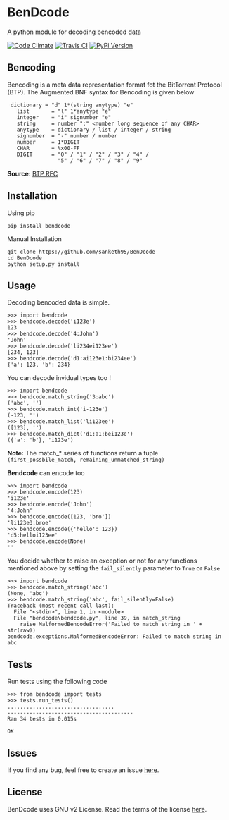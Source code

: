 # BenDcode

A python module for decoding bencoded data

[![Code Climate](https://codeclimate.com/repos/5566f91269568069910046e8/badges/ea390c0dd7d6d1b5e688/gpa.svg)](https://codeclimate.com/repos/5566f91269568069910046e8/feed)
[![Travis CI](https://api.travis-ci.org/sanketh95/BenDcode.svg)](https://travis-ci.org/sanketh95/BenDcode)
[![PyPi Version](https://img.shields.io/pypi/v/bendcode.svg)](https://pypi.python.org/pypi/bendcode)

## Bencoding

Bencoding is a meta data representation format fot the BitTorrent Protocol (BTP). 
The Augmented BNF syntax for Bencoding is given below

```
 dictionary = "d" 1*(string anytype) "e" 
   list       = "l" 1*anytype "e"
   integer    = "i" signumber "e"
   string     = number ":" <number long sequence of any CHAR>
   anytype    = dictionary / list / integer / string
   signumber  = "-" number / number
   number     = 1*DIGIT
   CHAR       = %x00-FF 
   DIGIT      = "0" / "1" / "2" / "3" / "4" /
                "5" / "6" / "7" / "8" / "9"
```
**Source:** [BTP RFC](http://jonas.nitro.dk/bittorrent/bittorrent-rfc.html)

## Installation

Using pip

`pip install bendcode`

Manual Installation

```
git clone https://github.com/sanketh95/BenDcode
cd BenDcode
python setup.py install
```

## Usage

Decoding bencoded data is simple.

```
>>> import bendcode
>>> bendcode.decode('i123e')
123
>>> bendcode.decode('4:John')
'John'
>>> bendcode.decode('li234ei123ee')
[234, 123]
>>> bendcode.decode('d1:ai123e1:bi234ee')
{'a': 123, 'b': 234}
```

You can decode invidual types too !

```
>>> import bendcode
>>> bendcode.match_string('3:abc')
('abc', '')
>>> bendcode.match_int('i-123e')
(-123, '')
>>> bendcode.match_list('li123ee')
([123], '')
>>> bendcode.match_dict('d1:a1:bei123e')
({'a': 'b'}, 'i123e')
```

**Note:** The match_* series of functions return a tuple `(first_possbile_match, remaining_unmatched_string)`

**Bendcode** can encode too 

```
>>> import bendcode
>>> bendcode.encode(123)
'i123e'
>>> bendcode.encode('John')
'4:John'
>>> bendcode.encode([123, 'bro'])
'li123e3:broe'
>>> bendcode.encode({'hello': 123})
'd5:helloi123ee'
>>> bendcode.encode(None)
''
```

You decide whether to raise an exception or not for any functions mentioned above by setting the `fail_silently` parameter to `True` or `False`

```
>>> import bendcode
>>> bendcode.match_string('abc')
(None, 'abc')
>>> bendcode.match_string('abc', fail_silently=False)
Traceback (most recent call last):
  File "<stdin>", line 1, in <module>
  File "bendcode\bendcode.py", line 39, in match_string
    raise MalformedBencodeError('Failed to match string in ' + str(raw))
bendcode.exceptions.MalformedBencodeError: Failed to match string in abc
```

## Tests

Run tests using the following code

```
>>> from bendcode import tests
>>> tests.run_tests()
..................................
----------------------------------------
Ran 34 tests in 0.015s

OK
```

## Issues

If you find any bug, feel free to create an issue [here](https://github.com/sanketh95/BenDcode/issues).

## License

BenDcode uses GNU v2 License. Read the terms of the license [here](LICENSE.txt).